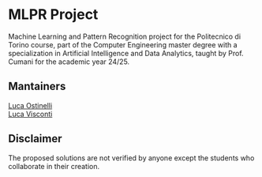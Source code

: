 # MLPR Project
Machine Learning and Pattern Recognition project for the Politecnico di Torino course, part of the Computer Engineering master degree with a specialization in Artificial Intelligence and Data Analytics, taught by Prof. Cumani for the academic year 24/25.

## Mantainers
[Luca Ostinelli](https://github.com/lucaosti)\
[Luca Visconti](https://github.com/longobucco)

## Disclaimer
The proposed solutions are not verified by anyone except the students who collaborate in their creation.